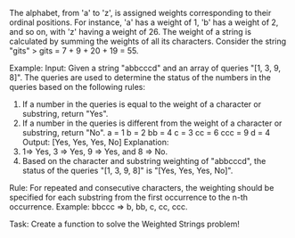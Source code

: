 The alphabet, from 'a' to 'z', is assigned weights corresponding to their ordinal positions. For instance, 'a' has a weight of 1, 'b' has a weight of 2, and so on, with 'z' having a weight of 26. The weight of a string is calculated by summing the weights of all its characters. Consider the string "gits" > gits = 7 + 9 + 20 + 19 = 55.

Example:
Input:
Given a string "abbcccd" and an array of queries "[1, 3, 9, 8]". The queries are used to determine the status of the numbers in the queries based on the following rules:
1. If a number in the queries is equal to the weight of a character or substring, return "Yes".
2. If a number in the queries is different from the weight of a character or substring, return "No".
a = 1
b = 2
bb = 4
c = 3
cc = 6
ccc = 9
d = 4 
Output: [Yes, Yes, Yes, No]
Explanation: 
1. 1=> Yes, 3 => Yes, 9 => Yes, and 8 => No.
2. Based on the character and substring weighting of "abbcccd", the status of the queries "[1, 3, 9, 8]" is "[Yes, Yes, Yes, No]".

Rule:
For repeated and consecutive characters, the weighting should be specified for each substring from the first occurrence to the n-th occurrence. Example: bbccc => b, bb, c, cc, ccc.

Task: 
Create a function to solve the Weighted Strings problem!
